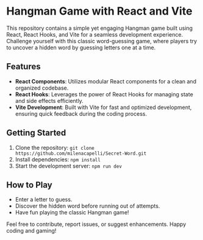 # Hangman Game with React and Vite

This repository contains a simple yet engaging Hangman game built using React, React Hooks, and Vite for a seamless development experience. Challenge yourself with this classic word-guessing game, where players try to uncover a hidden word by guessing letters one at a time.

## Features

- **React Components**: Utilizes modular React components for a clean and organized codebase.
- **React Hooks**: Leverages the power of React Hooks for managing state and side effects efficiently.
- **Vite Development**: Built with Vite for fast and optimized development, ensuring quick feedback during the coding process.

## Getting Started

1. Clone the repository: `git clone https://github.com/milenacapelli/Secret-Word.git`
2. Install dependencies: `npm install`
3. Start the development server: `npm run dev`

## How to Play

- Enter a letter to guess.
- Discover the hidden word before running out of attempts.
- Have fun playing the classic Hangman game!

Feel free to contribute, report issues, or suggest enhancements. Happy coding and gaming!
